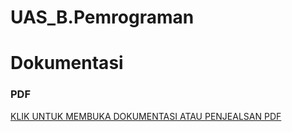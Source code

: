 # UAS_B.Pemrograman 
# Dokumentasi
### PDF
[KLIK UNTUK MEMBUKA DOKUMENTASI ATAU PENJEALSAN PDF](https://docs.google.com/document/d/1v0SRVJqA-h56twYM_nPlJzzWvLW0v2vsKMxGeizrvmo/edit)
